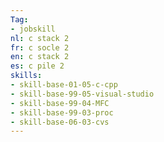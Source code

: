 ```yaml
---
Tag: 
- jobskill
nl: c stack 2
fr: c socle 2
en: c stack 2
es: c pile 2
skills:
- skill-base-01-05-c-cpp
- skill-base-99-05-visual-studio
- skill-base-99-04-MFC
- skill-base-99-03-proc
- skill-base-06-03-cvs
---
```


